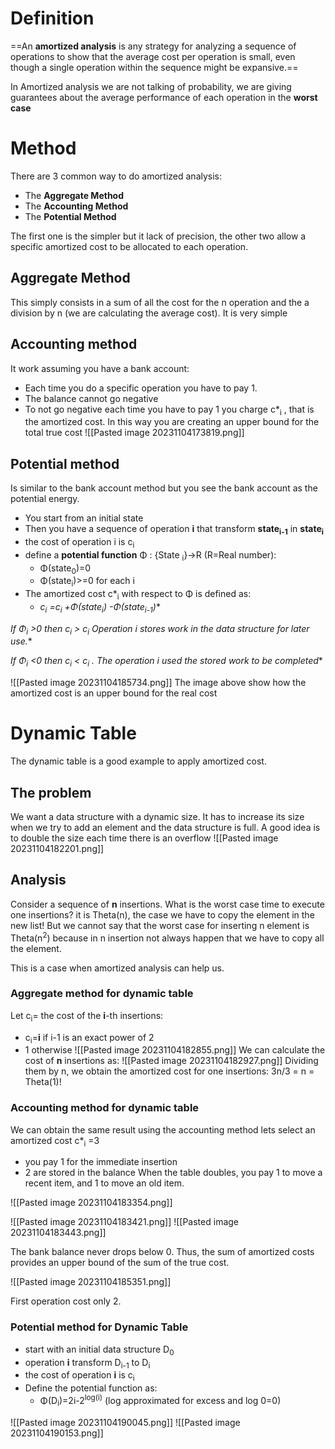 # Definition 
==An **amortized analysis** is  any strategy for analyzing a sequence of operations to show that the average cost per operation is small, even though a single operation within the sequence might be expansive.==

In Amortized analysis we are not talking of probability, we are giving guarantees about the average performance of each operation in the **worst case**

# Method
There are 3 common way to do amortized analysis:
- The **Aggregate Method**
- The **Accounting Method**
- The **Potential Method**

The first one is the simpler but it lack of precision, the other two allow a specific amortized cost to be allocated to each operation.

## Aggregate Method
This simply consists in a sum of all the cost for the n operation and the a division by n (we are calculating the average cost). It is very simple

## Accounting method
It work assuming you have a bank account:
- Each time you do a specific operation you have to pay 1.
- The balance cannot go negative
- To not go negative each time you have to pay 1 you charge c*<sub>i</sub> , that is the amortized cost. In this way you are creating an upper bound for the total true cost
 ![[Pasted image 20231104173819.png]]

## Potential method
Is similar to the bank account method but you see the bank account as the potential energy.
- You start from an initial state
- Then you have a sequence of operation **i** that transform  **state<sub>i-1</sub>** in **state<sub>i</sub>**
- the cost of operation i is c<sub>i</sub>
- define a **potential function**  Φ : {State <sub>i</sub>}->R (R=Real number):
	- Φ(state<sub>0</sub>)=0
	- Φ(state<sub>i</sub>)>=0 for each i
- The amortized cost c*<sub>i</sub> with respect to Φ is defined as:
	- **c*<sub>i</sub> =c<sub>i</sub> +Φ(state<sub>i</sub>) -Φ(state<sub>i-1</sub>)**

**If Φ<sub>i</sub> >0 then c*<sub>i</sub> > c<sub>i</sub> Operation i stores work in the data structure for later use.**

**If Φ<sub>i</sub> <0 then c*<sub>i</sub> < c<sub>i</sub> . The operation i used the stored work to be completed**

![[Pasted image 20231104185734.png]]
The image above show how the amortized cost is an upper bound for the real cost


# Dynamic Table 
The dynamic table is a good example to apply amortized cost.

## The problem
We want a data structure with a dynamic size. It has to increase its size when we try to add an element and the data structure is full. A good idea is to double the size each time there is an overflow
![[Pasted image 20231104182201.png]]
## Analysis
Consider a sequence of **n** insertions. What is the worst case time to execute one insertions? it is Theta(n), the case we have to copy the element in the new list!
But we cannot say that the worst case for inserting n element is Theta(n<sup>2</sup>) because in n insertion not always happen that we have to copy all the element.

This is a case when amortized analysis can help us.

### Aggregate method for dynamic table

Let c<sub>i</sub>= the cost of the **i**-th insertions:
- c<sub>i</sub>=**i** if i-1 is an exact power of 2
- 1 otherwise
![[Pasted image 20231104182855.png]]
We can calculate the cost of **n** insertions as:
![[Pasted image 20231104182927.png]]
Dividing them by n, we obtain the amortized cost for one insertions:
3n/3 = n = Theta(1)!

### Accounting method for dynamic table
We can obtain the same result using the accounting method
lets select an amortized cost c*<sub>i</sub> =3

- you pay 1 for the immediate insertion
- 2 are stored in the balance 
When the table doubles, you pay 1 to move a recent item, and 1 to move an old item.

![[Pasted image 20231104183354.png]]

![[Pasted image 20231104183421.png]]
![[Pasted image 20231104183443.png]]

The bank balance never drops below 0. Thus, the sum of amortized costs provides an upper bound of the sum of the true cost.

![[Pasted image 20231104185351.png]]

First operation cost only 2.

### Potential method for Dynamic Table

- start with an initial data structure D<sub>0</sub>
- operation **i** transform D<sub>i-1</sub> to  D<sub>i</sub>
- the cost of operation **i** is c<sub>i</sub>
- Define the potential function as:
	- Φ(D<sub>i</sub>)=2i-2<sup>log(i)</sup> (log approximated for excess and log 0=0)


![[Pasted image 20231104190045.png]]
![[Pasted image 20231104190153.png]]
